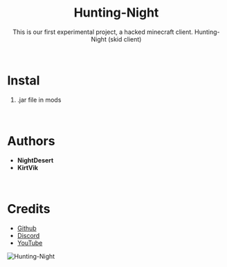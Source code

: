 <h1 align="center">Hunting-Night</h1>
<p align="center">This is our first experimental project, a hacked minecraft client. Hunting- Night (skid client)</p>

<br>


# Instal
1) .jar file in mods

<br>

# Authors
- **NightDesert**
- **KirtVik**

<br>

# Credits
- [Github](https://github.com/NightDesertOrig/Hunting-Night-Development)
- [Discord](https://discord.gg/YDZjrjkJeb)
- [YouTube](https://www.youtube.com/channel/UCoCW_nOWMpUtwmUPFzkjgpQ)

![Hunting-Night](https://user-images.githubusercontent.com/88904139/137886179-05f95b9e-cf8a-4dbf-9e17-bf755e26319b.jpg)
